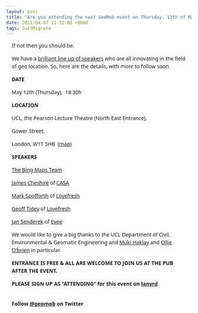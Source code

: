 ```yaml
--- 
layout: post
title: "Are you attending the next GeoMob event on Thursday, 12th of May?"
date: 2011-04-07 11:32:00 +0000
tags: JustMigrate
---
```

<span style="color: #8e8e8e; font-family: Helvetica, Arial, sans-serif; font-size: small;"><span style="font-size: 11px;">     </span></span><span style="font-family: Segoe UI, Myriad Pro, Helvetica, Arial; font-size: 14px; line-height: 21px;">If not then you should be.</span>

<div class="post" style="padding-top: 0px; padding-right: 15px; padding-bottom: 0px; padding-left: 15px; margin-top: 0px; margin-right: 0px; margin-bottom: 15px; margin-left: 0px; font-family: Segoe UI, Myriad Pro, Helvetica, Arial; font-size: 14px; line-height: 1.5em;">

We have a [brilliant line up of speakers](http://lanyrd.com/2011/gemob-may/) who are all innovating in the field of geo location. So, here are the details, with more to follow soon.

**DATE**

May 12th (Thursday),  18:30h

**LOCATION**

UCL, the Pearson Lecture Theatre (North East Entrance),

Gower Street,

London, W1T 5HB  ([map](http://www.openstreetmap.org/?lat=51.52407&lon=-0.13373&zoom=17&layers=M))

**SPEAKERS**

[The Bing Maps Team](http://twitter.com/bingmaps)

[James Cheshire](http://twitter.com/spatialanalysis) of [CASA](http://www.casa.ucl.ac.uk/)

[Mark Spofforth](http://twitter.com/markspoff) of [Lovefresh](http://twitter.com/lovefreshhq)

[Geoff Tidey](http://twitter.com/geofftidey) of [Lovefresh](http://twitter.com/lovefreshhq)

[Jan Senderek](http://twitter.com/jansenderek) of [Evee](http://twitter.com/geteeve)

We would like to give a big thanks to the UCL Department of Civil, Environmental & Geomatic Engineering and [Muki Haklay](http://twitter.com/mhaklay) and [Ollie O'brien](http://twitter.com/oobr) in particular.

**ENTRANCE IS FREE & ALL ARE WELCOME TO JOIN US AT THE PUB AFTER THE EVENT.**

**PLEASE SIGN UP AS “ATTENDING” for this event on [lanyrd](http://lanyrd.com/2011/gemob-may/)**

<div style="padding-top: 5px; padding-right: 0px; padding-bottom: 5px; padding-left: 0px; font-family: Segoe UI, Myriad Pro, Helvetica, Arial; font-size: 14px; line-height: 1.5em; margin: 0px;">

**Follow [@geomob](http://twitter.com/geomob "geomob on twitter") on Twitter**

 **<span style="font-family: Verdana; font-size: small;"><span style="font-size: 12px; font-weight: normal; line-height: 16px;"></span></span>** 

</div>

</div>